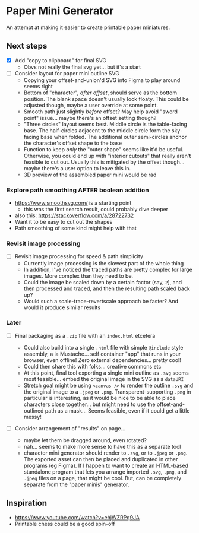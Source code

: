 # Paper Mini Generator

An attempt at making it easier to create printable paper miniatures.

## Next steps

- [x] Add "copy to clipboard" for final SVG
  - Obvs not really the final svg yet... but it's a start
- [ ] Consider layout for paper mini outline SVG
  - Copying your offset-and-union'd SVG into Figma to play around seems right
  - Bottom of "character", _after offset_, should serve as the bottom position. The blank space doesn't usually look floaty. This could be adjusted though, maybe a user override at some point.
  - Smooth path just slightly _before_ offset? May help avoid "sword point" issue... maybe there's an offset setting though?
  - "Three circles" layout seems best. Middle circle is the table-facing base. The half-circles adjacent to the middle circle form the sky-facing base when folded. The additional outer semi-circles anchor the character's offset shape to the base
  - Function to keep _only_ the "outer shape" seems like it'd be useful. Otherwise, you could end up with "interior cutouts" that really aren't feasible to cut out. Usually this is mitigated by the offset though... maybe there's a user option to leave this in.
  - 3D preview of the assembled paper mini would be rad

### Explore path smoothing AFTER boolean addition

- <https://www.smoothsvg.com/> is a starting point
  - this was the first search result, could probably dive deeper
- also this: <https://stackoverflow.com/a/28722732>
- Want it to be easy to cut out the shapes
- Path smoothing of some kind might help with that

### Revisit image processing

- [ ] Revisit image processing for speed & path simplicity
  - Currently image processing is the slowest part of the whole thing
  - In addition, I've noticed the traced paths are pretty complex for large images. More complex than they need to be.
  - Could the image be scaled down by a certain factor (say, `2`), and then processed and traced, and then the resulting path scaled back up?
  - Would such a scale-trace-revertscale approach be faster? And would it produce similar results

### Later

- [ ] Final packaging as a `.zip` file with an `index.html` etcetera
  - Could also build into a single `.html` file with simple `@include` style assembly, a la Mustache... self container "app" that runs in your browser, even offline! Zero external dependencies... pretty cool!
  - Could then share this with folks... creative commons etc
  - At this point, final tool exporting a single mini outline as `.svg` seems most feasible... embed the original image in the SVG as a `dataURI`
  - Stretch goal might be using `<canvas />` to render the outline `.svg` and the original image to a `.jpeg` or `.png`. Transparent-supporting `.png` in particular is interesting, as it would be nice to be able to place characters close together... but might need to use the offset-and-outlined path as a mask... Seems feasible, even if it could get a little messy!

- [ ] Consider arrangement of "results" on page...
  - maybe let them be dragged around, even rotated?
  - nah... seems to make more sense to have this as a separate tool
  - character mini generator should render to `.svg`, or to `.jpeg` or `.png`. The exported asset can then be placed and duplicated in other programs (eg Figma). If I happen to want to create an HTML-based standalone program that lets you arrange imported `.svg`, `.png`, and `.jpeg` files on a page, that might be cool. But, can be completely separate from the "paper minis" generator.

## Inspiration

- <https://www.youtube.com/watch?v=ehjWZRPq9JA>
- Printable chess could be a good spin-off
